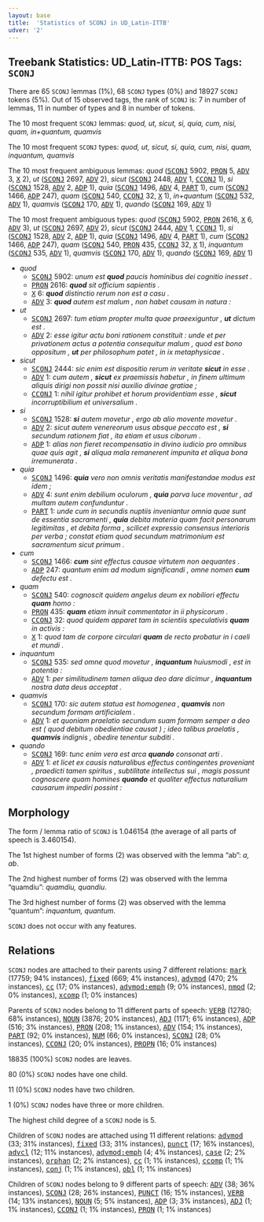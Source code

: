 ```yaml
---
layout: base
title:  'Statistics of SCONJ in UD_Latin-ITTB'
udver: '2'
---
```


## Treebank Statistics: UD_Latin-ITTB: POS Tags: `SCONJ`

There are 65 `SCONJ` lemmas (1%), 68 `SCONJ` types (0%) and 18927 `SCONJ` tokens (5%).
Out of 15 observed tags, the rank of `SCONJ` is: 7 in number of lemmas, 11 in number of types and 8 in number of tokens.

The 10 most frequent `SCONJ` lemmas: <em>quod, ut, sicut, si, quia, cum, nisi, quam, in+quantum, quamvis</em>

The 10 most frequent `SCONJ` types:  <em>quod, ut, sicut, si, quia, cum, nisi, quam, inquantum, quamvis</em>

The 10 most frequent ambiguous lemmas: <em>quod</em> (<tt><a href="la_ittb-pos-SCONJ.html">SCONJ</a></tt> 5902, <tt><a href="la_ittb-pos-PRON.html">PRON</a></tt> 5, <tt><a href="la_ittb-pos-ADV.html">ADV</a></tt> 3, <tt><a href="la_ittb-pos-X.html">X</a></tt> 2), <em>ut</em> (<tt><a href="la_ittb-pos-SCONJ.html">SCONJ</a></tt> 2697, <tt><a href="la_ittb-pos-ADV.html">ADV</a></tt> 2), <em>sicut</em> (<tt><a href="la_ittb-pos-SCONJ.html">SCONJ</a></tt> 2448, <tt><a href="la_ittb-pos-ADV.html">ADV</a></tt> 1, <tt><a href="la_ittb-pos-CCONJ.html">CCONJ</a></tt> 1), <em>si</em> (<tt><a href="la_ittb-pos-SCONJ.html">SCONJ</a></tt> 1528, <tt><a href="la_ittb-pos-ADV.html">ADV</a></tt> 2, <tt><a href="la_ittb-pos-ADP.html">ADP</a></tt> 1), <em>quia</em> (<tt><a href="la_ittb-pos-SCONJ.html">SCONJ</a></tt> 1496, <tt><a href="la_ittb-pos-ADV.html">ADV</a></tt> 4, <tt><a href="la_ittb-pos-PART.html">PART</a></tt> 1), <em>cum</em> (<tt><a href="la_ittb-pos-SCONJ.html">SCONJ</a></tt> 1466, <tt><a href="la_ittb-pos-ADP.html">ADP</a></tt> 247), <em>quam</em> (<tt><a href="la_ittb-pos-SCONJ.html">SCONJ</a></tt> 540, <tt><a href="la_ittb-pos-CCONJ.html">CCONJ</a></tt> 32, <tt><a href="la_ittb-pos-X.html">X</a></tt> 1), <em>in+quantum</em> (<tt><a href="la_ittb-pos-SCONJ.html">SCONJ</a></tt> 532, <tt><a href="la_ittb-pos-ADV.html">ADV</a></tt> 1), <em>quamvis</em> (<tt><a href="la_ittb-pos-SCONJ.html">SCONJ</a></tt> 170, <tt><a href="la_ittb-pos-ADV.html">ADV</a></tt> 1), <em>quando</em> (<tt><a href="la_ittb-pos-SCONJ.html">SCONJ</a></tt> 169, <tt><a href="la_ittb-pos-ADV.html">ADV</a></tt> 1)

The 10 most frequent ambiguous types:  <em>quod</em> (<tt><a href="la_ittb-pos-SCONJ.html">SCONJ</a></tt> 5902, <tt><a href="la_ittb-pos-PRON.html">PRON</a></tt> 2616, <tt><a href="la_ittb-pos-X.html">X</a></tt> 6, <tt><a href="la_ittb-pos-ADV.html">ADV</a></tt> 3), <em>ut</em> (<tt><a href="la_ittb-pos-SCONJ.html">SCONJ</a></tt> 2697, <tt><a href="la_ittb-pos-ADV.html">ADV</a></tt> 2), <em>sicut</em> (<tt><a href="la_ittb-pos-SCONJ.html">SCONJ</a></tt> 2444, <tt><a href="la_ittb-pos-ADV.html">ADV</a></tt> 1, <tt><a href="la_ittb-pos-CCONJ.html">CCONJ</a></tt> 1), <em>si</em> (<tt><a href="la_ittb-pos-SCONJ.html">SCONJ</a></tt> 1528, <tt><a href="la_ittb-pos-ADV.html">ADV</a></tt> 2, <tt><a href="la_ittb-pos-ADP.html">ADP</a></tt> 1), <em>quia</em> (<tt><a href="la_ittb-pos-SCONJ.html">SCONJ</a></tt> 1496, <tt><a href="la_ittb-pos-ADV.html">ADV</a></tt> 4, <tt><a href="la_ittb-pos-PART.html">PART</a></tt> 1), <em>cum</em> (<tt><a href="la_ittb-pos-SCONJ.html">SCONJ</a></tt> 1466, <tt><a href="la_ittb-pos-ADP.html">ADP</a></tt> 247), <em>quam</em> (<tt><a href="la_ittb-pos-SCONJ.html">SCONJ</a></tt> 540, <tt><a href="la_ittb-pos-PRON.html">PRON</a></tt> 435, <tt><a href="la_ittb-pos-CCONJ.html">CCONJ</a></tt> 32, <tt><a href="la_ittb-pos-X.html">X</a></tt> 1), <em>inquantum</em> (<tt><a href="la_ittb-pos-SCONJ.html">SCONJ</a></tt> 535, <tt><a href="la_ittb-pos-ADV.html">ADV</a></tt> 1), <em>quamvis</em> (<tt><a href="la_ittb-pos-SCONJ.html">SCONJ</a></tt> 170, <tt><a href="la_ittb-pos-ADV.html">ADV</a></tt> 1), <em>quando</em> (<tt><a href="la_ittb-pos-SCONJ.html">SCONJ</a></tt> 169, <tt><a href="la_ittb-pos-ADV.html">ADV</a></tt> 1)


* <em>quod</em>
  * <tt><a href="la_ittb-pos-SCONJ.html">SCONJ</a></tt> 5902: <em>unum est <b>quod</b> paucis hominibus dei cognitio inesset .</em>
  * <tt><a href="la_ittb-pos-PRON.html">PRON</a></tt> 2616: <em><b>quod</b> sit officium sapientis .</em>
  * <tt><a href="la_ittb-pos-X.html">X</a></tt> 6: <em><b>quod</b> distinctio rerum non est a casu .</em>
  * <tt><a href="la_ittb-pos-ADV.html">ADV</a></tt> 3: <em><b>quod</b> autem est malum , non habet causam in natura :</em>
* <em>ut</em>
  * <tt><a href="la_ittb-pos-SCONJ.html">SCONJ</a></tt> 2697: <em>tum etiam propter multa quae praeexiguntur , <b>ut</b> dictum est .</em>
  * <tt><a href="la_ittb-pos-ADV.html">ADV</a></tt> 2: <em>esse igitur actu boni rationem constituit : unde et per privationem actus a potentia consequitur malum , quod est bono oppositum , <b>ut</b> per philosophum patet , in ix metaphysicae .</em>
* <em>sicut</em>
  * <tt><a href="la_ittb-pos-SCONJ.html">SCONJ</a></tt> 2444: <em>sic enim est dispositio rerum in veritate <b>sicut</b> in esse .</em>
  * <tt><a href="la_ittb-pos-ADV.html">ADV</a></tt> 1: <em>cum autem , <b>sicut</b> ex praemissis habetur , in finem ultimum aliquis dirigi non possit nisi auxilio divinae gratiae ;</em>
  * <tt><a href="la_ittb-pos-CCONJ.html">CCONJ</a></tt> 1: <em>nihil igitur prohibet et horum providentiam esse , <b>sicut</b> incorruptibilium et universalium .</em>
* <em>si</em>
  * <tt><a href="la_ittb-pos-SCONJ.html">SCONJ</a></tt> 1528: <em><b>si</b> autem movetur , ergo ab alio movente movetur .</em>
  * <tt><a href="la_ittb-pos-ADV.html">ADV</a></tt> 2: <em>sicut autem venereorum usus absque peccato est , <b>si</b> secundum rationem fiat , ita etiam et usus ciborum .</em>
  * <tt><a href="la_ittb-pos-ADP.html">ADP</a></tt> 1: <em>alias non fieret recompensatio in divino iudicio pro omnibus quae quis agit , <b>si</b> aliqua mala remanerent impunita et aliqua bona irremunerata .</em>
* <em>quia</em>
  * <tt><a href="la_ittb-pos-SCONJ.html">SCONJ</a></tt> 1496: <em><b>quia</b> vero non omnis veritatis manifestandae modus est idem ;</em>
  * <tt><a href="la_ittb-pos-ADV.html">ADV</a></tt> 4: <em>sunt enim debilium oculorum , <b>quia</b> parva luce moventur , ad multam autem confunduntur .</em>
  * <tt><a href="la_ittb-pos-PART.html">PART</a></tt> 1: <em>unde cum in secundis nuptiis inveniantur omnia quae sunt de essentia sacramenti , <b>quia</b> debita materia quam facit personarum legitimitas , et debita forma , scilicet expressio consensus interioris per verba ; constat etiam quod secundum matrimonium est sacramentum sicut primum .</em>
* <em>cum</em>
  * <tt><a href="la_ittb-pos-SCONJ.html">SCONJ</a></tt> 1466: <em><b>cum</b> sint effectus causae virtutem non aequantes .</em>
  * <tt><a href="la_ittb-pos-ADP.html">ADP</a></tt> 247: <em>quantum enim ad modum significandi , omne nomen <b>cum</b> defectu est .</em>
* <em>quam</em>
  * <tt><a href="la_ittb-pos-SCONJ.html">SCONJ</a></tt> 540: <em>cognoscit quidem angelus deum ex nobiliori effectu <b>quam</b> homo :</em>
  * <tt><a href="la_ittb-pos-PRON.html">PRON</a></tt> 435: <em><b>quam</b> etiam innuit commentator in ii physicorum .</em>
  * <tt><a href="la_ittb-pos-CCONJ.html">CCONJ</a></tt> 32: <em>quod quidem apparet tam in scientiis speculativis <b>quam</b> in activis :</em>
  * <tt><a href="la_ittb-pos-X.html">X</a></tt> 1: <em>quod tam de corpore circulari <b>quam</b> de recto probatur in i caeli et mundi .</em>
* <em>inquantum</em>
  * <tt><a href="la_ittb-pos-SCONJ.html">SCONJ</a></tt> 535: <em>sed omne quod movetur , <b>inquantum</b> huiusmodi , est in potentia :</em>
  * <tt><a href="la_ittb-pos-ADV.html">ADV</a></tt> 1: <em>per similitudinem tamen aliqua deo dare dicimur , <b>inquantum</b> nostra data deus acceptat .</em>
* <em>quamvis</em>
  * <tt><a href="la_ittb-pos-SCONJ.html">SCONJ</a></tt> 170: <em>sic autem statua est homogenea , <b>quamvis</b> non secundum formam artificialem .</em>
  * <tt><a href="la_ittb-pos-ADV.html">ADV</a></tt> 1: <em>et quoniam praelatio secundum suam formam semper a deo est ( quod debitum obedientiae causat ) ; ideo talibus praelatis , <b>quamvis</b> indignis , obedire tenentur subditi .</em>
* <em>quando</em>
  * <tt><a href="la_ittb-pos-SCONJ.html">SCONJ</a></tt> 169: <em>tunc enim vera est arca <b>quando</b> consonat arti .</em>
  * <tt><a href="la_ittb-pos-ADV.html">ADV</a></tt> 1: <em>et licet ex causis naturalibus effectus contingentes proveniant , praedicti tamen spiritus , subtilitate intellectus sui , magis possunt cognoscere quam homines <b>quando</b> et qualiter effectus naturalium causarum impediri possint :</em>

## Morphology

The form / lemma ratio of `SCONJ` is 1.046154 (the average of all parts of speech is 3.460154).

The 1st highest number of forms (2) was observed with the lemma “ab”: <em>a, ab</em>.

The 2nd highest number of forms (2) was observed with the lemma “quamdiu”: <em>quamdiu, quandiu</em>.

The 3rd highest number of forms (2) was observed with the lemma “quantum”: <em>inquantum, quantum</em>.

`SCONJ` does not occur with any features.


## Relations

`SCONJ` nodes are attached to their parents using 7 different relations: <tt><a href="la_ittb-dep-mark.html">mark</a></tt> (17759; 94% instances), <tt><a href="la_ittb-dep-fixed.html">fixed</a></tt> (669; 4% instances), <tt><a href="la_ittb-dep-advmod.html">advmod</a></tt> (470; 2% instances), <tt><a href="la_ittb-dep-cc.html">cc</a></tt> (17; 0% instances), <tt><a href="la_ittb-dep-advmod-emph.html">advmod:emph</a></tt> (9; 0% instances), <tt><a href="la_ittb-dep-nmod.html">nmod</a></tt> (2; 0% instances), <tt><a href="la_ittb-dep-xcomp.html">xcomp</a></tt> (1; 0% instances)

Parents of `SCONJ` nodes belong to 11 different parts of speech: <tt><a href="la_ittb-pos-VERB.html">VERB</a></tt> (12780; 68% instances), <tt><a href="la_ittb-pos-NOUN.html">NOUN</a></tt> (3876; 20% instances), <tt><a href="la_ittb-pos-ADJ.html">ADJ</a></tt> (1171; 6% instances), <tt><a href="la_ittb-pos-ADP.html">ADP</a></tt> (516; 3% instances), <tt><a href="la_ittb-pos-PRON.html">PRON</a></tt> (208; 1% instances), <tt><a href="la_ittb-pos-ADV.html">ADV</a></tt> (154; 1% instances), <tt><a href="la_ittb-pos-PART.html">PART</a></tt> (92; 0% instances), <tt><a href="la_ittb-pos-NUM.html">NUM</a></tt> (66; 0% instances), <tt><a href="la_ittb-pos-SCONJ.html">SCONJ</a></tt> (28; 0% instances), <tt><a href="la_ittb-pos-CCONJ.html">CCONJ</a></tt> (20; 0% instances), <tt><a href="la_ittb-pos-PROPN.html">PROPN</a></tt> (16; 0% instances)

18835 (100%) `SCONJ` nodes are leaves.

80 (0%) `SCONJ` nodes have one child.

11 (0%) `SCONJ` nodes have two children.

1 (0%) `SCONJ` nodes have three or more children.

The highest child degree of a `SCONJ` node is 5.

Children of `SCONJ` nodes are attached using 11 different relations: <tt><a href="la_ittb-dep-advmod.html">advmod</a></tt> (33; 31% instances), <tt><a href="la_ittb-dep-fixed.html">fixed</a></tt> (33; 31% instances), <tt><a href="la_ittb-dep-punct.html">punct</a></tt> (17; 16% instances), <tt><a href="la_ittb-dep-advcl.html">advcl</a></tt> (12; 11% instances), <tt><a href="la_ittb-dep-advmod-emph.html">advmod:emph</a></tt> (4; 4% instances), <tt><a href="la_ittb-dep-case.html">case</a></tt> (2; 2% instances), <tt><a href="la_ittb-dep-orphan.html">orphan</a></tt> (2; 2% instances), <tt><a href="la_ittb-dep-cc.html">cc</a></tt> (1; 1% instances), <tt><a href="la_ittb-dep-ccomp.html">ccomp</a></tt> (1; 1% instances), <tt><a href="la_ittb-dep-conj.html">conj</a></tt> (1; 1% instances), <tt><a href="la_ittb-dep-obl.html">obl</a></tt> (1; 1% instances)

Children of `SCONJ` nodes belong to 9 different parts of speech: <tt><a href="la_ittb-pos-ADV.html">ADV</a></tt> (38; 36% instances), <tt><a href="la_ittb-pos-SCONJ.html">SCONJ</a></tt> (28; 26% instances), <tt><a href="la_ittb-pos-PUNCT.html">PUNCT</a></tt> (16; 15% instances), <tt><a href="la_ittb-pos-VERB.html">VERB</a></tt> (14; 13% instances), <tt><a href="la_ittb-pos-NOUN.html">NOUN</a></tt> (5; 5% instances), <tt><a href="la_ittb-pos-ADP.html">ADP</a></tt> (3; 3% instances), <tt><a href="la_ittb-pos-ADJ.html">ADJ</a></tt> (1; 1% instances), <tt><a href="la_ittb-pos-CCONJ.html">CCONJ</a></tt> (1; 1% instances), <tt><a href="la_ittb-pos-PRON.html">PRON</a></tt> (1; 1% instances)

